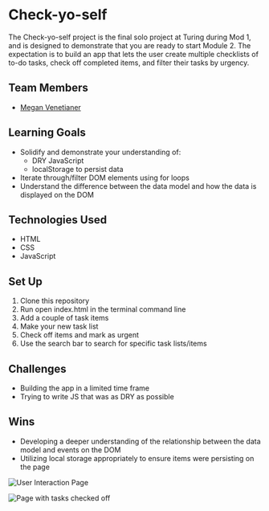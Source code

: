 # Check-yo-self

The Check-yo-self project is the final solo project at Turing during Mod 1, and is designed to demonstrate that you are ready to start Module 2. The expectation is to build an app that lets the user create multiple checklists of to-do tasks, check off completed items, and filter their tasks by urgency.

## Team Members
* [Megan Venetianer](https://github.com/megan-venetianer)

## Learning Goals
* Solidify and demonstrate your understanding of:
  * DRY JavaScript
  * localStorage to persist data
* Iterate through/filter DOM elements using for loops
* Understand the difference between the data model and how the data is displayed on the DOM

## Technologies Used
* HTML
* CSS
* JavaScript

## Set Up
1. Clone this repository
2. Run open index.html in the terminal command line
3. Add a couple of task items
4. Make your new task list
5. Check off items and mark as urgent
6. Use the search bar to search for specific task lists/items


## Challenges
* Building the app in a limited time frame
* Trying to write JS that was as DRY as possible

## Wins
* Developing a deeper understanding of the relationship between the data model and events on the DOM
* Utilizing local storage appropriately to ensure items were persisting on the page

![User Interaction Page](https://user-images.githubusercontent.com/55962854/72395364-7621c200-36f6-11ea-943f-cb764cb78883.png)

![Page with tasks checked off](https://user-images.githubusercontent.com/55962854/72395428-b5501300-36f6-11ea-82c9-8f457650d048.png)
